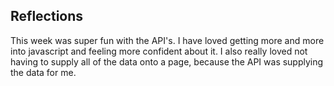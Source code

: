 ## Reflections
This week was super fun with the API's. I have loved getting more and more into javascript and feeling more confident about it. I also really loved not having to supply all of the data onto a page, because the API was supplying the data for me.